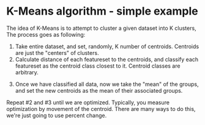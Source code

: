 # K-Means algorithm - simple example
The idea of K-Means is to attempt to cluster a given dataset into K clusters, The process goes as following:

1. Take entire dataset, and set, randomly, K number of centroids. Centroids are just the "centers" of  clusters. 
2. Calculate distance of each featureset to the centroids, and classify each featureset as the centroid class closest to it. Centroid classes are arbitrary.
3) Once we  have classified all data, now we  take the "mean" of the groups, and set the new centroids as the mean of their associated groups.

Repeat #2 and #3 until we are optimized. Typically, you measure optimization by movement of the centroid. There are many ways to do this, we're just going to use percent change.


